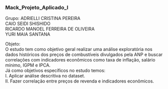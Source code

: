 ### Mack_Projeto_Aplicado_I
Grupo:
  ADRIELLI CRISTINA PEREIRA <br />
  CAIO SEIDI SHISHIDO <br />
  RICARDO MANOEL FERREIRA DE OLIVEIRA <br />
  YURI MAIA SANTANA <br />
  
Objeto: <br />
O estudo tem como objetivo geral realizar uma análise exploratória nos dados históricos dos preços de combustíveis divulgados pela ANP e buscar correlações com indicadores econômicos como taxa de inflação, salário mínimo, IGPM e IPCA. <br />
	Já como objetivos específicos no estudo temos: <br />
I.	Aplicar análise descritiva no dataset. <br />
II.	Fazer correlação entre preços de revenda e indicadores econômicos. <br />
